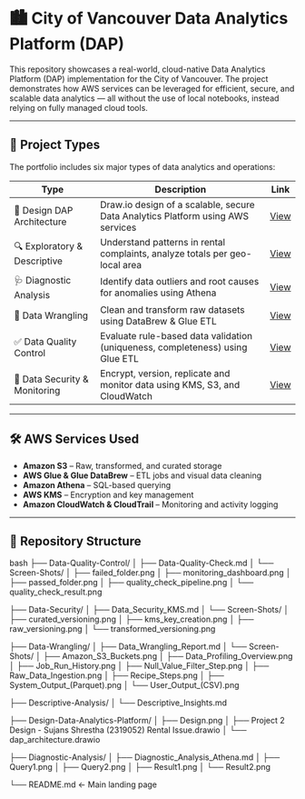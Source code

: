 # 🏙️ City of Vancouver Data Analytics Platform (DAP)

This repository showcases a real-world, cloud-native Data Analytics Platform (DAP) implementation for the City of Vancouver. The project demonstrates how AWS services can be leveraged for efficient, secure, and scalable data analytics — all without the use of local notebooks, instead relying on fully managed cloud tools.

---

## 🚀 Project Types

The portfolio includes six major types of data analytics and operations:

| Type                           | Description                                                                                          | Link |
|--------------------------------|------------------------------------------------------------------------------------------------------|------|
| 🧱 Design DAP Architecture      | Draw.io design of a scalable, secure Data Analytics Platform using AWS services                     | [View](./Design-Data-Analytics-Platform/Design.png) |
| 🔍 Exploratory & Descriptive   | Understand patterns in rental complaints, analyze totals per geo-local area                         | [View](./Descriptive-Analysis/Descriptive_Insights.md) |
| 🩺 Diagnostic Analysis          | Identify data outliers and root causes for anomalies using Athena                                   | [View](./Diagnostic-Analysis/Diagnostic_Analysis_Athena.md) |
| 🧹 Data Wrangling               | Clean and transform raw datasets using DataBrew & Glue ETL                                          | [View](./Data-Wrangling/Data_Wrangling_Report.md) |
| ✅ Data Quality Control         | Evaluate rule-based data validation (uniqueness, completeness) using Glue ETL                       | [View](./Data-Quality-Control/Data-Quality-Check.md) |
| 🔐 Data Security & Monitoring   | Encrypt, version, replicate and monitor data using KMS, S3, and CloudWatch                          | [View](./Data-Security/Data_Security_KMS.md) |

---

## 🛠️ AWS Services Used

- **Amazon S3** – Raw, transformed, and curated storage
- **AWS Glue & Glue DataBrew** – ETL jobs and visual data cleaning
- **Amazon Athena** – SQL-based querying
- **AWS KMS** – Encryption and key management
- **Amazon CloudWatch & CloudTrail** – Monitoring and activity logging

---

## 📂 Repository Structure

bash
├── Data-Quality-Control/
│   ├── Data-Quality-Check.md
│   └── Screen-Shots/
│       ├── failed_folder.png
│       ├── monitoring_dashboard.png
│       ├── passed_folder.png
│       ├── quality_check_pipeline.png
│       └── quality_check_result.png

├── Data-Security/
│   ├── Data_Security_KMS.md
│   └── Screen-Shots/
│       ├── curated_versioning.png
│       ├── kms_key_creation.png
│       ├── raw_versioning.png
│       └── transformed_versioning.png

├── Data-Wrangling/
│   ├── Data_Wrangling_Report.md
│   └── Screen-Shots/
│       ├── Amazon_S3_Buckets.png
│       ├── Data_Profiling_Overview.png
│       ├── Job_Run_History.png
│       ├── Null_Value_Filter_Step.png
│       ├── Raw_Data_Ingestion.png
│       ├── Recipe_Steps.png
│       ├── System_Output_(Parquet).png
│       └── User_Output_(CSV).png

├── Descriptive-Analysis/
│   └── Descriptive_Insights.md

├── Design-Data-Analytics-Platform/
│   ├── Design.png
│   ├── Project 2 Design - Sujans Shrestha (2319052) Rental Issue.drawio
│   └── dap_architecture.drawio

├── Diagnostic-Analysis/
│   ├── Diagnostic_Analysis_Athena.md
│   ├── Query1.png
│   ├── Query2.png
│   ├── Result1.png
│   └── Result2.png

└── README.md  ← Main landing page
